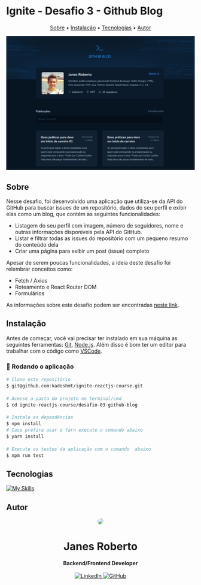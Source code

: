 # Ignite - Desafio 3 - Github Blog

<p align="center">
  <a href="#sobre">Sobre</a> •  
  <a href="#instalação">Instalação</a> •
  <a href="#tecnologias">Tecnologias</a> •
  <a href="#autor">Autor</a>  
</p>

<img src="src/assets/screenshot.png" />

## Sobre

Nesse desafio, foi desenvolvido uma aplicação que utiliza-se da API do GitHub para buscar issues de um repositório, dados do seu perfil e exibir elas como um blog, que contém as seguintes funcionalidades:

- Listagem do seu perfil com imagem, número de seguidores, nome e outras informações disponíveis pela API do GitHub.
- Listar e filtrar todas as issues do repositório com um pequeno resumo do conteúdo dela
- Criar uma página para exibir um post (issue) completo

Apesar de serem poucas funcionalidades, a ideia deste desafio foi relembrar conceitos como:

- Fetch / Axios
- Roteamento e React Router DOM
- Formulários

 As informações sobre este desafio podem ser encontradas <a href="https://efficient-sloth-d85.notion.site/Desafio-03-Github-Blog-13593953670346908462ddc648d42cf1" target="_blank">neste link</a>.

## Instalação

Antes de começar, você vai precisar ter instalado em sua máquina as seguintes ferramentas:
[Git](https://git-scm.com), [Node.js](https://nodejs.org/en/).
Além disso é bom ter um editor para trabalhar com o código como [VSCode](https://code.visualstudio.com/).

### 🎲 Rodando o aplicação

```bash
# Clone este repositório
$ git@github.com:kadoshmt/ignite-reactjs-course.git

# Acesse a pasta do projeto no terminal/cmd
$ cd ignite-reactjs-course/desafio-03-github-blog

# Instale as dependências
$ npm install
# Caso prefira usar o Yarn execute o comando abaixo
$ yarn install

# Execute os testes da aplicação com o comando  abaixo
$ npm run test
```

## Tecnologias

[![My Skills](https://skillicons.dev/icons?i=react,ts,vite&perline=10&theme=dark)](https://skillicons.dev)

## Autor

<div align="center">
<img src="https://avatars.githubusercontent.com/u/989544?v=4" width="128" style="border-radius: 50%;"/>
<h1>Janes Roberto</h1>
<strong>Backend/Frontend Developer</strong>
<br/>
<br/>

<a href="https://www.linkedin.com/in/janes-roberto-da-costa/" target="_blank">
<img alt="LinkedIn" src="https://img.shields.io/badge/linkedin-%230077B5.svg?style=for-the-badge&logo=linkedin&logoColor=white"/>
</a>

<a href="https://github.com/kadoshmt" target="_blank">
<img alt="GitHub" src="https://img.shields.io/badge/github-%23121011.svg?style=for-the-badge&logo=github&logoColor=white"/>
</a>
<br/>
<br/>
</div>